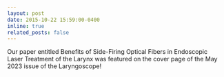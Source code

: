 ```yaml
---
layout: post
date: 2015-10-22 15:59:00-0400
inline: true
related_posts: false
---
```


Our paper entitled Benefits of Side-Firing Optical Fibers in Endoscopic Laser Treatment of the Larynx was featured on the cover page of the May 2023 issue of the Laryngoscope!
